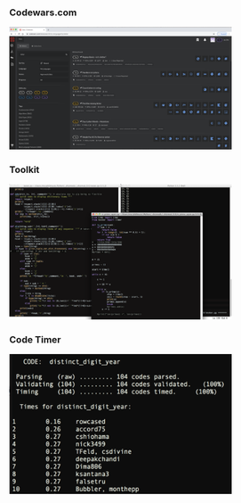 <h3>Codewars.com</h3>
<a href="https://rowcased.github.io/codewars.html">
  <img style="width:400px;" src="images/codewars kata.png?raw=true"/>
</a>

<h3>Toolkit</h3>
<a href="https://rowcased.github.io/toolkit.html">
  <img style="width:400px;" src="images/dev_toolz.png?raw=true"/>
</a>

<h3>Code Timer</h3>
<a href="https://rowcased.github.io/code_timer.html">
  <img style="width:400px;" src="images/timer_screen_shot.png?raw=true"/>
</a>
